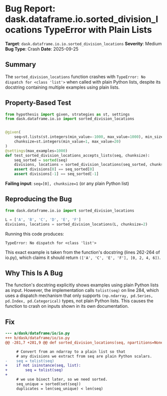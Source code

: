 # Bug Report: dask.dataframe.io.sorted_division_locations TypeError with Plain Lists

**Target**: `dask.dataframe.io.io.sorted_division_locations`
**Severity**: Medium
**Bug Type**: Crash
**Date**: 2025-09-25

## Summary

The `sorted_division_locations` function crashes with `TypeError: No dispatch for <class 'list'>` when called with plain Python lists, despite its docstring containing multiple examples using plain lists.

## Property-Based Test

```python
from hypothesis import given, strategies as st, settings
from dask.dataframe.io.io import sorted_division_locations


@given(
    seq=st.lists(st.integers(min_value=-1000, max_value=1000), min_size=1, max_size=100),
    chunksize=st.integers(min_value=1, max_value=20)
)
@settings(max_examples=1000)
def test_sorted_division_locations_accepts_lists(seq, chunksize):
    seq_sorted = sorted(seq)
    divisions, locations = sorted_division_locations(seq_sorted, chunksize=chunksize)
    assert divisions[0] == seq_sorted[0]
    assert divisions[-1] == seq_sorted[-1]
```

**Failing input**: `seq=[0], chunksize=1` (or any plain Python list)

## Reproducing the Bug

```python
from dask.dataframe.io.io import sorted_division_locations

L = ['A', 'B', 'C', 'D', 'E', 'F']
divisions, locations = sorted_division_locations(L, chunksize=2)
```

Running this code produces:
```
TypeError: No dispatch for <class 'list'>
```

This exact example is taken from the function's docstring (lines 262-264 of io.py), which claims it should return `(['A', 'C', 'E', 'F'], [0, 2, 4, 6])`.

## Why This Is A Bug

The function's docstring explicitly shows examples using plain Python lists as input. However, the implementation calls `tolist(seq)` on line 284, which uses a dispatch mechanism that only supports `(np.ndarray, pd.Series, pd.Index, pd.Categorical)` types, not plain Python lists. This causes the function to crash on inputs shown in its own documentation.

## Fix

```diff
--- a/dask/dataframe/io/io.py
+++ b/dask/dataframe/io/io.py
@@ -281,7 +281,9 @@ def sorted_division_locations(seq, npartitions=None, chunksize=None):

     # Convert from an ndarray to a plain list so that
     # any divisions we extract from seq are plain Python scalars.
-    seq = tolist(seq)
+    if not isinstance(seq, list):
+        seq = tolist(seq)
+
     # we use bisect later, so we need sorted.
     seq_unique = sorted(set(seq))
     duplicates = len(seq_unique) < len(seq)
```